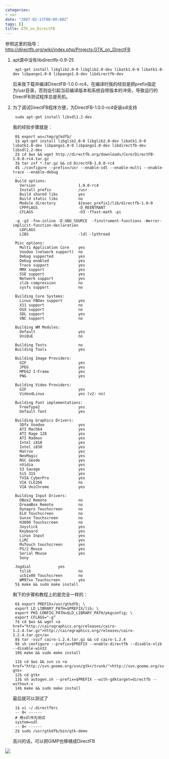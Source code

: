 ```yaml
---
categories:
- var
date: "2007-02-13T00:00:00Z"
tags: []
title: GTK_on_DirectFB
---
```


参照这里的指导：<http://directfb.org/wiki/index.php/Projects:GTK_on_DirectFB>

1. apt源中没有libdirectfb-0.9-25

        apt-get install libglib2.0-0 libglib2.0-dev libatk1.0-0 libatk1.0-dev libpango1.0-0 libpango1.0-dev libdirectfb-dev

    后来我下载并编译DirectFB-1.0.0-rc4，在编译时我的经验是把prefix指定为/usr目录，否则会引起当前编译版本和系统自带版本的冲突，导致运行的DirectFB测试程序总是死机。

2. 为了调试DirectFB程序方便，为DirectFB-1.0.0-rc4安装sdl支持

        sudo apt-get install libsdl1.2-dev

    我的经验步骤就是：

        0$ export ws=/tmp/gtkdfb/ 
        1$ apt-get install libglib2.0-0 libglib2.0-dev libatk1.0-0 libatk1.0-dev libpango1.0-0 libpango1.0-dev libdirectfb-dev libsdl1.2-dev
        2$ cd $ws && wget http://directfb.org/downloads/Core/DirectFB-1.0.0-rc4.tar.gz
        3$ tar zxf *.tar.gz && cd DirectFB-1.0.0-rc4
        4$ ./configure --prefix=/usr --enable-sdl --enable-multi --enable-trace --enable-debug 
        ...
        Build options:
          Version                   1.0.0-rc4
          Install prefix            /usr
          Build shared libs         yes
          Build static libs         no
          Module directory          ${exec_prefix}/lib/directfb-1.0-0
          CPPFLAGS                  -D_REENTRANT
          CFLAGS                    -O3 -ffast-math -pi
        
        -g -g3 -fno-inline -D_GNU_SOURCE  -finstrument-functions -Werror-implicit-function-declaration
          LDFLAGS
          LIBS                      -ldl -lpthread
        
        Misc options:
          Multi Application Core    yes
          Voodoo (network support)  no
          Debug supported           yes
          Debug enabled             yes
          Trace support             yes
          MMX support               yes
          SSE support               yes
          Network support           yes
          zlib compression          no
          sysfs support             no
        
        Building Core Systems:
          Linux FBDev support       yes
          X11 support               no
          OSX support               no
          SDL support               yes
          VNC support               no
        
        Building WM Modules:
          Default                   yes
          UniQuE                    no
        
        Building Tests              no
        Building Tools              yes
        
        Building Image Providers:
          GIF                       yes
          JPEG                      yes
          MPEG2 I-Frame             yes
          PNG                       yes
        
        Building Video Providers:
          GIF                       yes
          Video4Linux               yes (v2: no)
        
        Building Font implementations:
          FreeType2                 yes
          Default font              yes
        
        Building Graphics Drivers:
          3Dfx Voodoo               yes
          ATI Mach64                yes
          ATI Rage 128              yes
          ATI Radeon                yes
          Intel i810                yes
          Intel i830                yes
          Matrox                    yes
          NeoMagic                  yes
          NSC Geode                 yes
          nVidia                    yes
          S3 Savage                 yes
          SiS 315                   yes
          TVIA CyberPro             yes
          VIA CLE266                no
          VIA UniChrome             yes
        
        Building Input Drivers:
          DBox2 Remote              no
          DreamBox Remote           no
          Dynapro Touchscreen       no
          ELO Touchscreen           no
          Gunze Touchscreen         no
          H3600 Touchscreen         no
          Joystick                  yes
          Keyboard                  yes
          Linux Input               yes
          LiRC                      yes
          MuTouch touchscreen       yes
          PS/2 Mouse                yes
          Serial Mouse              yes
          Sony
        
        Jogdial            yes
          tslib                     no
          ucb1x00 Touchscreen       no
          WM97xx Touchscreen        yes
        5$ make && sudo make install

    剩下的步骤和教程上的是完全一样的：

        6$ export PREFIX=/usr/gtkdfb; \
        export LD_LIBRARY_PATH=$PREFIX/lib; \
        export PKG_CONFIG_PATH=$LD_LIBRARY_PATH/pkgconfig; \
        export CFLAGS="-g"
        7$ cd $ws && wget <a href="http://cairographics.org/releases/cairo-1.2.4.tar.gz">http://cairographics.org/releases/cairo-1.2.4.tar.gz</a>
        8$ tar -xvzf cairo-1.2.4.tar.gz && cd cairo-1.2.4
        9$ sh configure --prefix=$PREFIX --enable-directfb --disable-xlib --disable-win32
        10$ make && sudo make install

        11$ cd $ws && svn co <a href="http://svn.gnome.org/svn/gtk+/trunk/">http://svn.gnome.org/svn/gtk+/trunk/</a> gtk+
        12$ cd gtk+
        13$ sh autogen.sh --prefix=$PREFIX --with-gdktarget=directfb --without-x
        14$ make && sudo make install

    最后就可以测试了

        1$ vi ~/.directfbrc
        -- 8< ------
        # 用sdl作为测试
        system=sdl
        -- 8< ------
        2$ sudo /usr/gtkdfb/bin/gtk-demo

    高兴的话，可以把GIMP也移植成DirectFB

![](http://bp2.blogger.com/_oKL9t7fM3TU/RdF-iVxG6SI/AAAAAAAAACc/YsZudHk3vxE/s400/dfbterm.png)
